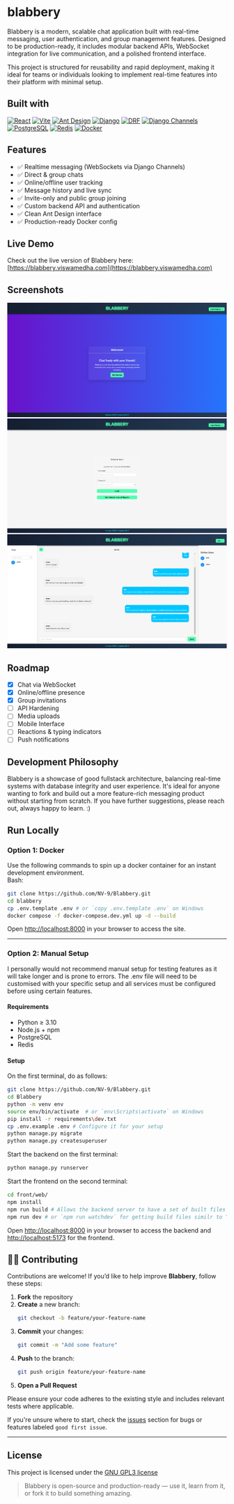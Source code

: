 
# blabbery
Blabbery is a modern, scalable chat application built with real-time messaging, user authentication, and group management features. Designed to be production-ready, it includes modular backend APIs, WebSocket integration for live communication, and a polished frontend interface.

This project is structured for reusability and rapid deployment, making it ideal for teams or individuals looking to implement real-time features into their platform with minimal setup.

## Built with
[![React](https://img.shields.io/badge/React-20232A?style=for-the-badge&logo=react&logoColor=61DAFB)](https://reactjs.org/)
[![Vite](https://img.shields.io/badge/vite.js-000000?style=for-the-badge&logo=vitedotjs&logoColor=white)](https://vitejs.dev/)
[![Ant Design](https://img.shields.io/badge/Ant_Design-0170FE?style=for-the-badge&logo=antdesign&logoColor=white)](https://ant.design/)
[![Django](https://img.shields.io/badge/Django-092E20?style=for-the-badge&logo=django&logoColor=white)](https://www.djangoproject.com/)
[![DRF](https://img.shields.io/badge/DRF-092E20?style=for-the-badge&logo=django&logoColor=white)](https://www.django-rest-framework.org/)
[![Django Channels](https://img.shields.io/badge/Django_Channels-092E20?style=for-the-badge&logo=django&logoColor=white)](https://channels.readthedocs.io/)
[![PostgreSQL](https://img.shields.io/badge/PostgreSQL-4169E1?style=for-the-badge&logo=postgresql&logoColor=white)](https://postgresql.org)
[![Redis](https://img.shields.io/badge/Redis-DC382D?style=for-the-badge&logo=redis&logoColor=white)](https://redis.io/)
[![Docker](https://img.shields.io/badge/Docker-2496ED?style=for-the-badge&logo=docker&logoColor=white)](https://www.docker.com/)

## Features
- ✅ Realtime messaging (WebSockets via Django Channels)
- ✅ Direct & group chats
- ✅ Online/offline user tracking
- ✅ Message history and live sync
- ✅ Invite-only and public group joining
- ✅ Custom backend API and authentication
- ✅ Clean Ant Design interface
- ✅ Production-ready Docker config

## Live Demo
Check out the live version of Blabbery here: [https://blabbery.viswamedha.com](https://blabbery.viswamedha.com)

## Screenshots
![Home Page](./screenshots/Home.png)
![Auth Page](./screenshots/Authenticate.png)
![Chat Interface](./screenshots/Chat.png)

## Roadmap
- [x] Chat via WebSocket
- [x] Online/offline presence
- [x] Group invitations
- [ ] API Hardening 
- [ ] Media uploads
- [ ] Mobile Interface
- [ ] Reactions & typing indicators
- [ ] Push notifications

## Development Philosophy
Blabbery is a showcase of good fullstack architecture, balancing real-time systems with database integrity and user experience. It's ideal for anyone wanting to fork and build out a more feature-rich messaging product without starting from scratch. If you have further suggestions, please reach out, always happy to learn. :)

## Run Locally

### Option 1: Docker
Use the following commands to spin up a docker container for an instant development environment.    
Bash:
```bash
git clone https://github.com/NV-9/Blabbery.git
cd blabbery
cp .env.template .env # or `copy .env.template .env` on Windows
docker compose -f docker-compose.dev.yml up -d --build
```
Open [http://localhost:8000](http://localhost:8000) in your browser to access the site.

---

### Option 2: Manual Setup

I personally would not recommend manual setup for testing features as it will take longer and is prone to errors.
The .env file will need to be customised with your specific setup and all services must be configured before using certain features.

#### Requirements
- Python ≥ 3.10  
- Node.js + npm  
- PostgreSQL  
- Redis  

#### Setup

On the first terminal, do as follows: 
```bash
git clone https://github.com/NV-9/Blabbery.git
cd Blabbery
python -m venv env
source env/bin/activate  # or `env\Scripts\activate` on Windows
pip install -r requirements\dev.txt
cp .env.example .env # Configure it for your setup
python manage.py migrate
python manage.py createsuperuser
```

Start the backend on the first terminal:
```bash
python manage.py runserver
```

Start the frontend on the second terminal:
```bash
cd front/web/
npm install
npm run build # Allows the backend server to have a set of built files
npm run dev # or `npm run watchdev` for getting build files similr to "HMR" 
```

Open [http://localhost:8000](http://localhost:8000) in your browser to access the backend and [http://localhost:5173](http://localhost:5173) for the frontend.


## 🧑‍💻 Contributing

Contributions are welcome! If you’d like to help improve **Blabbery**, follow these steps:

1. **Fork** the repository  
2. **Create** a new branch:  
   ```bash
   git checkout -b feature/your-feature-name
   ```
3. **Commit** your changes:  
   ```bash
   git commit -m "Add some feature"
   ```
4. **Push** to the branch:  
   ```bash
   git push origin feature/your-feature-name
   ```
5. **Open a Pull Request**

Please ensure your code adheres to the existing style and includes relevant tests where applicable.

If you're unsure where to start, check the [issues](https://github.com/NV-9/Blabbery/issues) section for bugs or features labeled `good first issue`.

---

## License

This project is licensed under the [GNU GPL3 license](./LICENSE)

> Blabbery is open-source and production-ready — use it, learn from it, or fork it to build something amazing.
